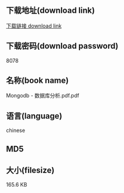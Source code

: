 ## 下载地址(download link)
[下载链接 download link](https://tutu365.netlify.app/?s=Mongodb+-++%E6%95%B0%E6%8D%AE%E5%BA%93%E5%88%86%E6%9E%90.pdf)

## 下载密码(download password)
8078

## 名称(book name)
Mongodb -  数据库分析.pdf.pdf

## 语言(language)
chinese

## MD5


## 大小(filesize)
165.6 KB
